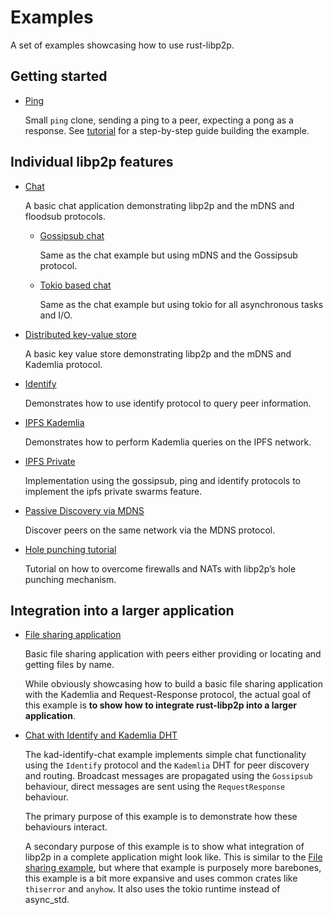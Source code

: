 # Examples

A set of examples showcasing how to use rust-libp2p.

## Getting started

- [Ping](ping.rs)

  Small `ping` clone, sending a ping to a peer, expecting a pong as a response. See
  [tutorial](../src/tutorials/ping.rs) for a step-by-step guide building the example.

## Individual libp2p features

- [Chat](./chat.rs)

   A basic chat application demonstrating libp2p and the mDNS and floodsub protocols.

    - [Gossipsub chat](./gossipsub-chat.rs)

      Same as the chat example but using mDNS and the Gossipsub protocol.

    - [Tokio based chat](./chat-tokio.rs)

      Same as the chat example but using tokio for all asynchronous tasks and I/O.

- [Distributed key-value store](./distributed-key-value-store.rs)

  A basic key value store demonstrating libp2p and the mDNS and Kademlia protocol.

- [Identify](../protocols/identify/examples/identify.rs)

  Demonstrates how to use identify protocol to query peer information.

- [IPFS Kademlia](ipfs-kad.rs)

  Demonstrates how to perform Kademlia queries on the IPFS network.

- [IPFS Private](ipfs-private.rs)

  Implementation using the gossipsub, ping and identify protocols to implement the ipfs private
  swarms feature.

- [Passive Discovery via MDNS](mdns-passive-discovery.rs)

  Discover peers on the same network via the MDNS protocol.
  
- [Hole punching tutorial](https://docs.rs/libp2p/latest/libp2p/tutorials/hole_punching/index.html)

  Tutorial on how to overcome firewalls and NATs with libp2p’s hole punching mechanism.

## Integration into a larger application

- [File sharing application](./file-sharing.rs)

  Basic file sharing application with peers either providing or locating and getting files by name.

  While obviously showcasing how to build a basic file sharing application with the Kademlia and
  Request-Response protocol, the actual goal of this example is **to show how to integrate
  rust-libp2p into a larger application**.

- [Chat with Identify and Kademlia DHT](kad-identify-chat/main.rs)

  The kad-identify-chat example implements simple chat functionality using the `Identify` protocol
  and the `Kademlia` DHT for peer discovery and routing. Broadcast messages are propagated using the
  `Gossipsub` behaviour, direct messages are sent using the `RequestResponse` behaviour.

  The primary purpose of this example is to demonstrate how these behaviours interact.
  
  A secondary purpose of this example is to show what integration of libp2p in a complete
  application might look like. This is similar to the [File sharing example](file-sharing.rs),
  but where that example is purposely more barebones, this example is a bit more expansive and 
  uses common crates like `thiserror` and `anyhow`. It also uses the tokio runtime instead of async_std.
